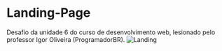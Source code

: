 # Landing-Page
Desafio da unidade 6 do curso de desenvolvimento web, lesionado pelo professor Igor Oliveira (ProgramadorBR).
![Landing](https://user-images.githubusercontent.com/99282496/182976433-4244c663-3362-4639-9a93-bff88e1d2d67.png)
